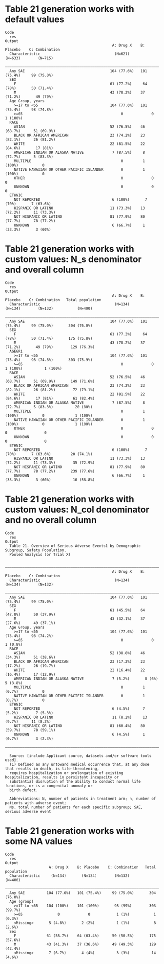 # Table 21 generation works with default values

    Code
      res
    Output
                                                     A: Drug X    B: Placebo    C: Combination
      Characteristic                                  (N=621)       (N=633)        (N=715)    
      ————————————————————————————————————————————————————————————————————————————————————————
      Any SAE                                       104 (77.6%)   101 (75.4%)     99 (75.0%)  
      SEX                                                                                     
        F                                           61 (77.2%)     64 (78%)       50 (71.4%)  
        M                                           43 (78.2%)    37 (71.2%)       49 (79%)   
      Age Group, years                                                                        
        >=17 to <65                                 104 (77.6%)   101 (75.4%)     98 (74.8%)  
        >=65                                             0             0           1 (100%)   
      RACE                                                                                    
        ASIAN                                       52 (76.5%)    46 (68.7%)      51 (69.9%)  
        BLACK OR AFRICAN AMERICAN                   23 (74.2%)    23 (82.1%)      26 (81.2%)  
        WHITE                                       22 (81.5%)    22 (84.6%)       17 (81%)   
        AMERICAN INDIAN OR ALASKA NATIVE             7 (87.5%)     8 (72.7%)      5 (83.3%)   
        MULTIPLE                                         0         1 (100%)           0       
        NATIVE HAWAIIAN OR OTHER PACIFIC ISLANDER        0         1 (100%)           0       
        OTHER                                            0             0              0       
        UNKNOWN                                          0             0              0       
      ETHNIC                                                                                  
        NOT REPORTED                                 6 (100%)       7 (70%)       7 (63.6%)   
        HISPANIC OR LATINO                          11 (73.3%)    13 (72.2%)      11 (73.3%)  
        NOT HISPANIC OR LATINO                      81 (77.9%)    80 (77.7%)      78 (77.2%)  
        UNKNOWN                                      6 (66.7%)     1 (33.3%)       3 (60%)    

# Table 21 generation works with custom values: N_s denominator and overall column

    Code
      res
    Output
                                                     A: Drug X    B: Placebo    C: Combination   Total population
      Characteristic                                  (N=134)       (N=134)        (N=132)           (N=400)     
      ———————————————————————————————————————————————————————————————————————————————————————————————————————————
      Any SAE                                       104 (77.6%)   101 (75.4%)     99 (75.0%)       304 (76.0%)   
      SEX                                                                                                        
        F                                           61 (77.2%)     64 (78%)       50 (71.4%)       175 (75.8%)   
        M                                           43 (78.2%)    37 (71.2%)       49 (79%)        129 (76.3%)   
      AGEGR1                                                                                                     
        >=17 to <65                                 104 (77.6%)   101 (75.4%)     98 (74.8%)       303 (75.9%)   
        >=65                                             0             0           1 (100%)          1 (100%)    
      RACE                                                                                                       
        ASIAN                                       52 (76.5%)    46 (68.7%)      51 (69.9%)       149 (71.6%)   
        BLACK OR AFRICAN AMERICAN                   23 (74.2%)    23 (82.1%)      26 (81.2%)        72 (79.1%)   
        WHITE                                       22 (81.5%)    22 (84.6%)       17 (81%)         61 (82.4%)   
        AMERICAN INDIAN OR ALASKA NATIVE             7 (87.5%)     8 (72.7%)      5 (83.3%)          20 (80%)    
        MULTIPLE                                         0         1 (100%)           0              1 (100%)    
        NATIVE HAWAIIAN OR OTHER PACIFIC ISLANDER        0         1 (100%)           0              1 (100%)    
        OTHER                                            0             0              0                 0        
        UNKNOWN                                          0             0              0                 0        
      ETHNIC                                                                                                     
        NOT REPORTED                                 6 (100%)       7 (70%)       7 (63.6%)         20 (74.1%)   
        HISPANIC OR LATINO                          11 (73.3%)    13 (72.2%)      11 (73.3%)        35 (72.9%)   
        NOT HISPANIC OR LATINO                      81 (77.9%)    80 (77.7%)      78 (77.2%)       239 (77.6%)   
        UNKNOWN                                      6 (66.7%)     1 (33.3%)       3 (60%)          10 (58.8%)   

# Table 21 generation works with custom values: N_col denominator and no overall column

    Code
      res
    Output
      Table 21. Overview of Serious Adverse Events1 by Demographic Subgroup, Safety Population,
      Pooled Analysis (or Trial X)
      
      ————————————————————————————————————————————————————————————————————————————————————————
                                                     A: Drug X    B: Placebo    C: Combination
      Characteristic                                  (N=134)       (N=134)        (N=132)    
      ————————————————————————————————————————————————————————————————————————————————————————
      Any SAE                                       104 (77.6%)   101 (75.4%)     99 (75.0%)  
      SEX                                                                                     
        F                                           61 (45.5%)    64 (47.8%)      50 (37.9%)  
        M                                           43 (32.1%)    37 (27.6%)      49 (37.1%)  
      Age Group, years                                                                        
        >=17 to <65                                 104 (77.6%)   101 (75.4%)     98 (74.2%)  
        >=65                                             0             0           1 (0.8%)   
      RACE                                                                                    
        ASIAN                                       52 (38.8%)    46 (34.3%)      51 (38.6%)  
        BLACK OR AFRICAN AMERICAN                   23 (17.2%)    23 (17.2%)      26 (19.7%)  
        WHITE                                       22 (16.4%)    22 (16.4%)      17 (12.9%)  
        AMERICAN INDIAN OR ALASKA NATIVE             7 (5.2%)       8 (6%)         5 (3.8%)   
        MULTIPLE                                         0         1 (0.7%)           0       
        NATIVE HAWAIIAN OR OTHER PACIFIC ISLANDER        0         1 (0.7%)           0       
      ETHNIC                                                                                  
        NOT REPORTED                                 6 (4.5%)      7 (5.2%)        7 (5.3%)   
        HISPANIC OR LATINO                           11 (8.2%)     13 (9.7%)      11 (8.3%)   
        NOT HISPANIC OR LATINO                      81 (60.4%)    80 (59.7%)      78 (59.1%)  
        UNKNOWN                                      6 (4.5%)      1 (0.7%)        3 (2.3%)   
      ————————————————————————————————————————————————————————————————————————————————————————
      
      Source: [include Applicant source, datasets and/or software tools used].
      (1) Defined as any untoward medical occurrence that, at any dose that results in death, is life-threatening,
      requires hospitalization or prolongation of existing hospitalization, results in persistent incapacity or
      substantial disruption of the ability to conduct normal life functions, or is a congenital anomaly or
      birth defect. 
      
      Abbreviations: N, number of patients in treatment arm; n, number of patients with adverse event;
      Ns, total number of patients for each specific subgroup; SAE, serious adverse event

# Table 21 generation works with some NA values

    Code
      res
    Output
                        A: Drug X    B: Placebo    C: Combination   Total population
      Characteristic     (N=134)       (N=134)        (N=132)           (N=400)     
      ——————————————————————————————————————————————————————————————————————————————
      Any SAE          104 (77.6%)   101 (75.4%)     99 (75.0%)       304 (76.0%)   
      Age (group)                                                                   
        >=17 to <65    104 (100%)    101 (100%)       98 (99%)        303 (99.7%)   
        >=65                0             0            1 (1%)           1 (0.3%)    
        <Missing>       5 (4.8%)       2 (2%)          1 (1%)           8 (2.6%)    
      Sex                                                                           
        F              61 (58.7%)    64 (63.4%)      50 (50.5%)       175 (57.6%)   
        M              43 (41.3%)    37 (36.6%)      49 (49.5%)       129 (42.4%)   
        <Missing>       7 (6.7%)       4 (4%)          3 (3%)          14 (4.6%)    

